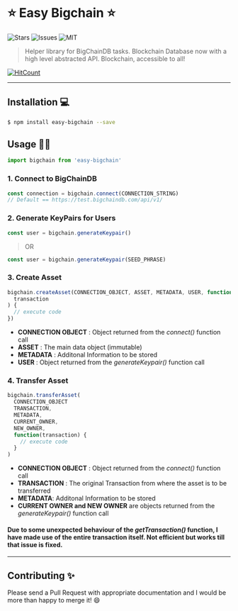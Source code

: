 # ⭐️ Easy Bigchain ⭐️ 

![Stars](https://img.shields.io/github/stars/knapsackt/easy-bigchain.svg?style=for-the-badge)
![Issues](https://img.shields.io/github/issues/knapsackt/easy-bigchain.svg?style=for-the-badge)
![MIT](https://img.shields.io/github/license/knapsackt/easy-bigchain.svg?style=for-the-badge)


> Helper library for BigChainDB tasks. Blockchain Database now with a high level abstracted API. Blockchain, accessible to all!

[![HitCount](http://hits.dwyl.io/knapsackt/easy-bigchain.svg)](http://hits.dwyl.io/knapsackt/easy-bigchain)

---

## Installation 💻

```bash
$ npm install easy-bigchain --save
```

## Usage 👨‍💻

```js
import bigchain from 'easy-bigchain'
```

### 1. Connect to BigChainDB

```js
const connection = bigchain.connect(CONNECTION_STRING)
// Default == https://test.bigchaindb.com/api/v1/
```

### 2. Generate KeyPairs for Users

```js
const user = bigchain.generateKeypair()
```

> OR

```js
const user = bigchain.generateKeypair(SEED_PHRASE)
```

### 3. Create Asset

```js
bigchain.createAsset(CONNECTION_OBJECT, ASSET, METADATA, USER, function(
  transaction
) {
  // execute code
})
```

- **CONNECTION OBJECT** : Object returned from the _connect()_ function call
- **ASSET** : The main data object (immutable)
- **METADATA** : Additonal Information to be stored
- **USER** : Object returned from the _generateKeypair()_ function call

### 4. Transfer Asset

```js
bigchain.transferAsset(
  CONNECTION_OBJECT
  TRANSACTION,
  METADATA,
  CURRENT_OWNER,
  NEW_OWNER,
  function(transaction) {
    // execute code
  }
)
```

- **CONNECTION OBJECT** : Object returned from the _connect()_ function call
- **TRANSACTION** : The original Transaction from where the asset is to be transferred
- **METADATA**: Additonal Information to be stored
- **CURRENT OWNER and NEW OWNER** are objects returned from the _generateKeypair()_ function call

#### Due to some unexpected behaviour of the _getTransaction()_ function, I have made use of the entire transaction itself. Not efficient but works till that issue is fixed.

---

## Contributing ✨

Please send a Pull Request with appropriate documentation and I would be more than happy to merge it! 😄
